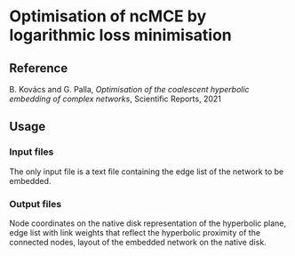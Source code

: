 # Optimisation of ncMCE by logarithmic loss minimisation

## Reference
B. Kovács and G. Palla, *Optimisation of the coalescent hyperbolic embedding of complex networks*, Scientific Reports, 2021

## Usage
### Input files
The only input file is a text file containing the edge list of the network to be embedded. 

### Output files
Node coordinates on the native disk representation of the hyperbolic plane, edge list with link weights that reflect the hyperbolic proximity of the connected nodes, layout of the embedded network on the native disk.
